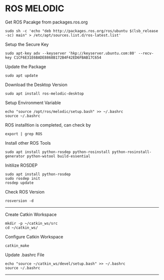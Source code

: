 # ROS MELODIC

Get ROS Pacakge from packages.ros.org
```
sudo sh -c 'echo "deb http://packages.ros.org/ros/ubuntu $(lsb_release -sc) main" > /etc/apt/sources.list.d/ros-latest.list'
```
Setup the Secure Key
```
sudo apt-key adv --keyserver 'hkp://keyserver.ubuntu.com:80' --recv-key C1CF6E31E6BADE8868B172B4F42ED6FBAB17C654
```
Update the Package
```
sudo apt update
```
Download the Desktop Version
```
sudo apt install ros-melodic-desktop
```
Setup Environment Variable
```
echo "source /opt/ros/melodic/setup.bash" >> ~/.bashrc
source ~/.bashrc
```

ROS installtion is completed, can check by
```
export | grep ROS
```

Install other ROS Tools
```
sudo apt install python-rosdep python-rosinstall python-rosinstall-generator python-wstool build-essential
```

Initilize ROSDEP
```
sudo apt install python-rosdep
sudo rosdep init
rosdep update
```

Check ROS Version 
```
rosversion -d
```
___

Create Catkin Workspace
```
mkdir -p ~/catkin_ws/src
cd ~/catkin_ws/
```

Configure Catkin Workspace
```
catkin_make
```
Update .bashrc File
```
echo "source ~/catkin_ws/devel/setup.bash" >> ~/.bashrc 
source ~/.bashrc
```
***
